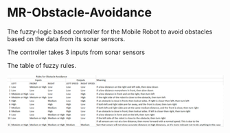 # MR-Obstacle-Avoidance
The fuzzy-logic based controller for the Mobile Robot to avoid obstacles based on the data from its sonar sensors.

The controller takes 3 inputs from sonar sensors

The table of fuzzy rules.

![Alt text](https://github.com/Lavr18/MR-Obstacle-Avoidance/blob/master/fuzzyRules.PNG)

